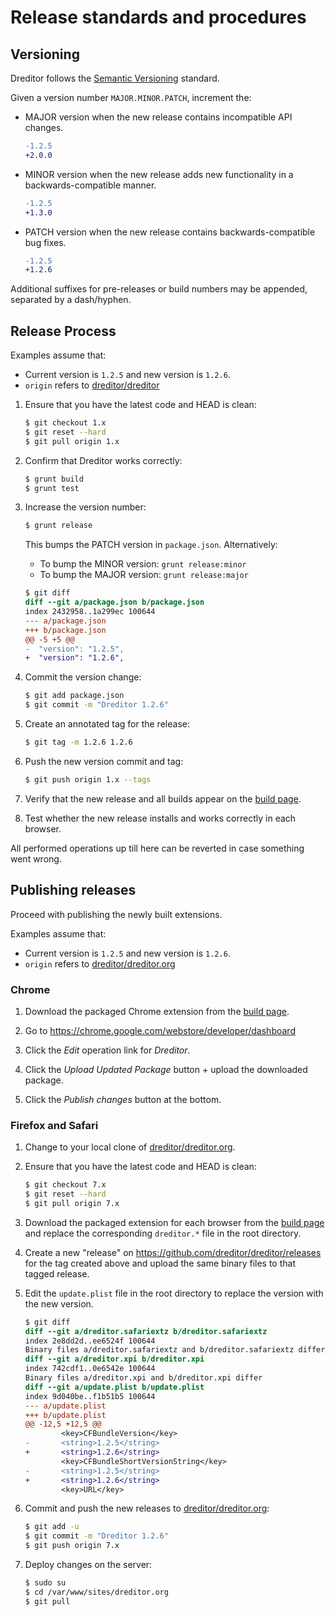 # Release standards and procedures

## Versioning

Dreditor follows the [Semantic Versioning](http://semver.org/) standard.

Given a version number `MAJOR.MINOR.PATCH`, increment the:

* MAJOR version when the new release contains incompatible API changes.

  ```diff
  -1.2.5
  +2.0.0
  ```
* MINOR version when the new release adds new functionality in a
  backwards-compatible manner.

  ```diff
  -1.2.5
  +1.3.0
  ```
* PATCH version when the new release contains backwards-compatible bug fixes.

  ```diff
  -1.2.5
  +1.2.6
  ```

Additional suffixes for pre-releases or build numbers may be appended, separated
by a dash/hyphen.

## Release Process

Examples assume that:
* Current version is `1.2.5` and new version is `1.2.6`.
* `origin` refers to [dreditor/dreditor]

1. Ensure that you have the latest code and HEAD is clean:

    ```sh
    $ git checkout 1.x
    $ git reset --hard
    $ git pull origin 1.x
    ```

1. Confirm that Dreditor works correctly:

    ```sh
    $ grunt build
    $ grunt test
    ```

1. Increase the version number:

    ```sh
    $ grunt release
    ```

    This bumps the PATCH version in `package.json`. Alternatively:

    * To bump the MINOR version: `grunt release:minor`
    * To bump the MAJOR version: `grunt release:major`

    ```diff
    $ git diff
    diff --git a/package.json b/package.json
    index 2432958..1a299ec 100644
    --- a/package.json
    +++ b/package.json
    @@ -5 +5 @@
    -  "version": "1.2.5",
    +  "version": "1.2.6",
    ```

1. Commit the version change:

    ```sh
    $ git add package.json
    $ git commit -m "Dreditor 1.2.6"
    ```

1. Create an annotated tag for the release:

    ```sh
    $ git tag -m 1.2.6 1.2.6
    ```

1. Push the new version commit and tag:

    ```sh
    $ git push origin 1.x --tags
    ```

1. Verify that the new release and all builds appear on the [build page].

1. Test whether the new release installs and works correctly in each browser.

All performed operations up till here can be reverted in case something went
wrong.

## Publishing releases

Proceed with publishing the newly built extensions.

Examples assume that:
* Current version is `1.2.5` and new version is `1.2.6`.
* `origin` refers to [dreditor/dreditor.org]


### Chrome

1. Download the packaged Chrome extension from the [build page].

1. Go to https://chrome.google.com/webstore/developer/dashboard

1. Click the _Edit_ operation link for _Dreditor_.

1. Click the _Upload Updated Package_ button + upload the downloaded package.

1. Click the _Publish changes_ button at the bottom.

### Firefox and Safari

1. Change to your local clone of [dreditor/dreditor.org].

1. Ensure that you have the latest code and HEAD is clean:

    ```sh
    $ git checkout 7.x
    $ git reset --hard
    $ git pull origin 7.x
    ```

1. Download the packaged extension for each browser from the [build page] and
   replace the corresponding `dreditor.*` file in the root directory.

1. Create a new "release" on https://github.com/dreditor/dreditor/releases for the tag created
   above and upload the same binary files to that tagged release.

1. Edit the `update.plist` file in the root directory to replace the version
   with the new version.

    ```diff
    $ git diff
    diff --git a/dreditor.safariextz b/dreditor.safariextz
    index 2e8dd2d..ee6524f 100644
    Binary files a/dreditor.safariextz and b/dreditor.safariextz differ
    diff --git a/dreditor.xpi b/dreditor.xpi
    index 742cdf1..0e6542e 100644
    Binary files a/dreditor.xpi and b/dreditor.xpi differ
    diff --git a/update.plist b/update.plist
    index 9d040be..f1b51b5 100644
    --- a/update.plist
    +++ b/update.plist
    @@ -12,5 +12,5 @@
            <key>CFBundleVersion</key>
    -       <string>1.2.5</string>
    +       <string>1.2.6</string>
            <key>CFBundleShortVersionString</key>
    -       <string>1.2.5</string>
    +       <string>1.2.6</string>
            <key>URL</key>
    ```

1. Commit and push the new releases to [dreditor/dreditor.org]:

    ```sh
    $ git add -u
    $ git commit -m "Dreditor 1.2.6"
    $ git push origin 7.x
    ```

1. Deploy changes on the server:

    ```sh
    $ sudo su
    $ cd /var/www/sites/dreditor.org
    $ git pull
    ```


[build page]: https://dreditor.org/development/build#tags
[dreditor/dreditor]: https://github.com/dreditor/dreditor
[dreditor/dreditor.org]: https://github.com/dreditor/dreditor.org
